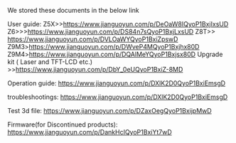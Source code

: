 We stored these documents in the below link

User guide:
Z5X>>https://www.jianguoyun.com/p/DeOaW8IQyoP1BxjIxsUD  
Z6>>>https://www.jianguoyun.com/p/DS84n7sQyoP1BxjLxsUD 
Z8T>> https://www.jianguoyun.com/p/DVLOaWYQyoP1BxiZpswD
Z9M3>https://www.jianguoyun.com/p/DWveP4MQyoP1Bxjhx80D 
Z9M4>https://www.jianguoyun.com/p/DQAlMeYQyoP1Bxjsx80D
Upgrade kit ( Laser and TFT-LCD etc.) >>https://www.jianguoyun.com/p/DbY_0eUQyoP1BxiZ-8MD


Operation guide:
https://www.jianguoyun.com/p/DXlK2D0QyoP1BxiEmsgD

troubleshootings:
https://www.jianguoyun.com/p/DXlK2D0QyoP1BxiEmsgD

Test 3d file:
https://www.jianguoyun.com/p/DZaxOegQyoP1BxijpMwD 

Firmware(for Discontinued products):
https://www.jianguoyun.com/p/DankHcIQyoP1BxiYt7wD 

